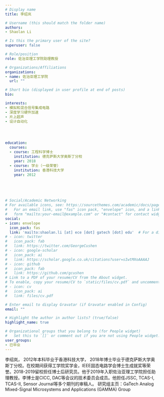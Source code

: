 ```yaml
---
# Display name
title: 李绍岚

# Username (this should match the folder name)
authors:
- Shaolan Li

# Is this the primary user of the site?
superuser: false

# Role/position
role: 佐治亚理工学院助理教授

# Organizations/Affiliations
organizations:
- name: 佐治亚理工学院
  url: ""

# Short bio (displayed in user profile at end of posts)
bio: 

interests:
- 模拟和混合信号集成电路
- 深度学习硬件加速
- 片上超声
- 设计自动化




education:
  courses:
  - course: 工程科学博士
    institution: 德克萨斯大学奥斯丁分校
    year: 2018
  - course: 学士（一级荣誉）
    institution: 香港科技大学
    year: 2012





# Social/Academic Networking
# For available icons, see: https://sourcethemes.com/academic/docs/page-builder/#icons
#   For an email link, use "fas" icon pack, "envelope" icon, and a link in the
#   form "mailto:your-email@example.com" or "#contact" for contact widget.
social:
- icon: envelope
  icon_pack: fas
  link: 'mailto:shaolan.li [at] ece [dot] gatech [dot] edu'  # For a direct email link, use "mailto:test@example.org".
# - icon: twitter
#   icon_pack: fab
#   link: https://twitter.com/GeorgeCushen
# - icon: google-scholar
#   icon_pack: ai
#   link: https://scholar.google.co.uk/citations?user=sIwtMXoAAAAJ
# - icon: github
#   icon_pack: fab
#   link: https://github.com/gcushen
# Link to a PDF of your resume/CV from the About widget.
# To enable, copy your resume/CV to `static/files/cv.pdf` and uncomment the lines below.
# - icon: cv
#   icon_pack: ai
#   link: files/cv.pdf

# Enter email to display Gravatar (if Gravatar enabled in Config)
email: ""

# Highlight the author in author lists? (true/false)
highlight_name: true

# Organizational groups that you belong to (for People widget)
#   Set this to `[]` or comment out if you are not using People widget.
user_groups:
- 已毕业
---
```


李绍岚， 2012年本科毕业于香港科技大学， 2018年博士毕业于德克萨斯大学奥斯丁分校。在校期间获得工学院奖学金，IEEE固态电路学会博士生成就奖等荣誉。2018-2019留校担任博士后研究员。他于2019年入职佐治亚理工学院担任助理教授。李博士是CICC, DAC等会议的技术委员会成员。他担任JSSC, TCAS-I, TCAS-II, Sensor Journal等多个期刊的审稿人。
研究组主页：GaTech Analog Mixed-Signal Microsystems and Applications (GAMMA) Group

